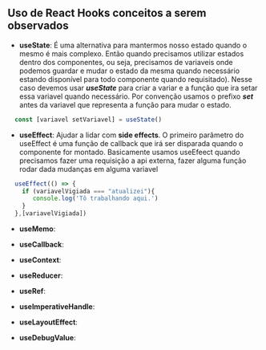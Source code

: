 ## Uso de React Hooks conceitos a serem observados

- **useState**: É uma alternativa para mantermos nosso estado quando o mesmo é mais complexo. Então quando precisamos utilizar estados dentro dos componentes, ou seja, precisamos de variaveis onde podemos guardar e mudar o estado da mesma quando necessário estando disponível para todo componente quando requisitado). Nesse caso devemos usar **_useState_** para criar a variar e a função que ira setar essa variavel quando necessário. Por convenção usamos o prefixo **_set_** antes da variavel que representa a função para mudar o estado.
```js
  const [variavel setVariavel] = useState()
``` 

- **useEffect**: Ajudar a lidar com **side effects**. O primeiro parâmetro do useEffect é uma função de callback que irá ser disparada quando o componente for montado. Basicamente usamos useEfeect quando precisamos fazer uma requisição a api externa, fazer alguma função rodar dada mudanças em alguma variavel
```js
  useEffect(() => {
    if (variavelVigiada === "atualizei"){
       console.log('Tô trabalhando aqui.')
    }
  },[variavelVigiada])

```
  
- **useMemo**:
- **useCallback**:


- **useContext**:
- **useReducer**:
- **useRef**:

- **useImperativeHandle**: 
- **useLayoutEffect**:
- **useDebugValue**:

